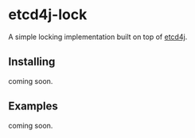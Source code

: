 # etcd4j-lock

A simple locking implementation built on top of [etcd4j](https://github.com/jurmous/etcd4j).

## Installing

coming soon.

## Examples

coming soon.
